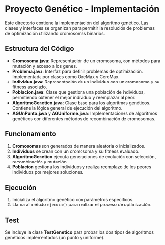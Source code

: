 # Proyecto Genético - Implementación

Este directorio contiene la implementación del algoritmo genético. Las clases y interfaces se organizan para permitir la resolución de problemas de optimización utilizando cromosomas binarios.

## Estructura del Código

- **Cromosoma.java**: Representación de un cromosoma, con métodos para mutación y acceso a los genes.
- **Problema.java**: Interfaz para definir problemas de optimización. Implementada por clases como OneMax y CeroMax.
- **Individuo.java**: Representación de un individuo con un cromosoma y su fitness asociado.
- **Poblacion.java**: Clase que gestiona una población de individuos, permitiendo obtener el mejor individuo y reemplazar al peor.
- **AlgoritmoGenetico.java**: Clase base para los algoritmos genéticos. Contiene la lógica general de ejecución del algoritmo.
- **AGUnPunto.java** y **AGUniforme.java**: Implementaciones de algoritmos genéticos con diferentes métodos de recombinación de cromosomas.

## Funcionamiento

1. **Cromosomas** son generados de manera aleatoria o inicializados.
2. **Individuos** se crean con un cromosoma y su fitness evaluado.
3. **AlgoritmoGenetico** ejecuta generaciones de evolución con selección, recombinación y mutación.
4. **Poblacion** gestiona los individuos y realiza reemplazo de los peores individuos por mejores soluciones.

## Ejecución

1. Inicializa el algoritmo genético con parámetros específicos.
2. Llama al método `ejecuta()` para realizar el proceso de optimización.

## Test

Se incluye la clase **TestGenetico** para probar los dos tipos de algoritmos genéticos implementados (un punto y uniforme).
